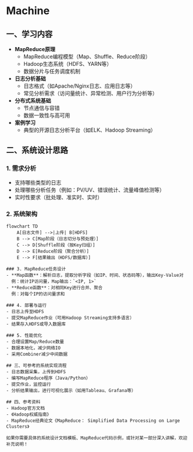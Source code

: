# Machine

## 一、学习内容

- **MapReduce原理**
  - MapReduce编程模型（Map、Shuffle、Reduce阶段）
  - Hadoop生态系统（HDFS、YARN等）
  - 数据分片与任务调度机制
- **日志分析基础**
  - 日志格式（如Apache/Nginx日志、应用日志等）
  - 常见分析需求（访问量统计、异常检测、用户行为分析等）
- **分布式系统基础**
  - 节点通信与容错
  - 数据一致性与高可用
- **案例学习**
  - 典型的开源日志分析平台（如ELK、Hadoop Streaming）

## 二、系统设计思路

### 1. 需求分析
- 支持哪些类型的日志
- 处理哪些分析任务（例如：PV/UV、错误统计、流量峰值检测等）
- 实时性要求（批处理、准实时、实时）

### 2. 系统架构
```mermaid
flowchart TD
    A[日志文件] -->|上传| B[HDFS]
    B --> C[Map阶段（日志切分与预处理）]
    C --> D[Shuffle阶段（按Key归组）]
    D --> E[Reduce阶段（聚合分析）]
    E --> F[结果输出（HDFS/数据库）]

### 3. MapReduce任务设计
- **Map函数**：解析日志，提取分析字段（如IP、时间、状态码等），输出Key-Value对  
  例：统计IP访问量，Map输出：`<IP, 1>`
- **Reduce函数**：对相同Key进行合并、聚合  
  例：对每个IP的访问量求和

### 4. 部署与运行
- 日志上传至HDFS
- 提交MapReduce作业（可用Hadoop Streaming支持多语言）
- 结果存入HDFS或导入数据库

### 5. 性能优化
- 合理设置Map/Reduce数量
- 数据本地化，减少网络IO
- 采用Combiner减少中间数据

## 三、可参考的系统实现流程
- 日志数据采集，上传到HDFS
- 编写MapReduce程序（Java/Python）
- 提交作业，监控运行
- 分析结果输出，进行可视化展示（如用Tableau、Grafana等）

## 四、参考资料
- Hadoop官方文档
- 《Hadoop权威指南》
- MapReduce经典论文《MapReduce： Simplified Data Processing on Large Clusters》

如果你需要具体的系统设计文档模板、MapReduce代码示例，或针对某一部分深入讲解，欢迎补充说明！
```
